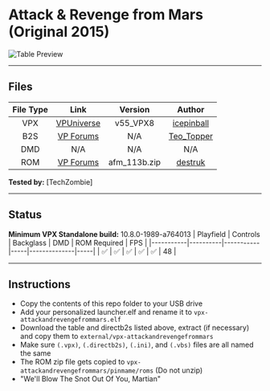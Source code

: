 # Attack & Revenge from Mars (Original 2015)

![Table Preview](../../images/vpx-attackandrevengefrommars-preview.jpg)

---

## Files
| File Type | Link | Version | Author |
|:---------:|:----:|:-------:|:------:|
| VPX | [VPUniverse](https://www.vpforums.org/index.php?app=downloads&showfile=11604) | v55_VPX8 | [icepinball](https://vpuniverse.com/profile/4306-icepinball/) |
| B2S | [VP Forums](https://vpuniverse.com/files/file/14811-attack-revenge-from-mars-bally-1999-b2s-backglass-full-dmd/) | N/A | [Teo_Topper](https://vpuniverse.com/profile/63278-teo_topper/) |
| DMD | N/A | N/A | N/A |
| ROM | [VP Forums](https://www.vpforums.org/index.php?app=downloads&showfile=1340) | afm_113b.zip | [destruk](https://www.vpforums.org/index.php?showuser=5) |

**Tested by:** [TechZombie]

---

## Status 
**Minimum VPX Standalone build:** 10.8.0-1989-a764013
| Playfield | Controls | Backglass | DMD | ROM Required | FPS | 
|-----------|----------|-----------|-----|--------------|-----|
| :white_check_mark: | :white_check_mark: | :white_check_mark: | :white_check_mark: | :white_check_mark: | 48 |

---

## Instructions
- Copy the contents of this repo folder to your USB drive
- Add your personalized launcher.elf and rename it to `vpx-attackandrevengefrommars.elf`
- Download the table and directb2s listed above, extract (if necessary) and copy them to `external/vpx-attackandrevengefrommars`
- Make sure `(.vpx)`, `(.directb2s)`, `(.ini)`, and `(.vbs)` files are all named the same
- The ROM zip file gets copied to `vpx-attackandrevengefrommars/pinmame/roms` (Do not unzip)
- "We'll Blow The Snot Out Of You, Martian"
